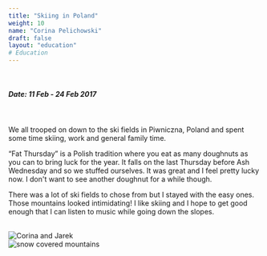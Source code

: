 ```yaml
---
title: "Skiing in Poland"
weight: 10
name: "Corina Pelichowski"
draft: false
layout: "education"
# Education
---
```

  <br>
  <h5>Date: 11 Feb - 24 Feb 2017</h5>
  <br>
   
<p>
  We all trooped on down to the ski fields in Piwniczna, Poland and spent some time skiing, work and general family time.
</p>

<p>
  “Fat Thursday” is a Polish tradition where you eat as many doughnuts as you can to bring luck for the year. It falls on the last Thursday before Ash Wednesday and so we stuffed ourselves. It was great and I feel pretty lucky now. I don't want to see another doughnut for a while though.
</p>

<p>
  There was a lot of ski fields to chose from but I stayed with the easy ones. Those mountains looked intimidating! I like skiing and I hope to get good enough that I can listen to music while going down the slopes.
</p>

<br>

<!-- IMAGES --> 

<div class="row">
    <div class="col">
      <img src="/img/blog/18_poland _ski1.jpg" alt="Corina and Jarek">
    </div>
    <div class="col">
      <img src="/img/blog/18_poland _ski2.jpg" alt="snow covered mountains">
    </div>
</div>